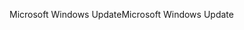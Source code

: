 <span data-ttu-id="7db30-101">Microsoft Windows Update</span><span class="sxs-lookup"><span data-stu-id="7db30-101">Microsoft Windows Update</span></span>